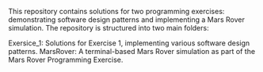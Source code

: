 This repository contains solutions for two programming exercises: demonstrating software design patterns and implementing a Mars Rover simulation. The repository is structured into two main folders:

Exersice_1: Solutions for Exercise 1, implementing various software design patterns.
MarsRover: A terminal-based Mars Rover simulation as part of the Mars Rover Programming Exercise.
